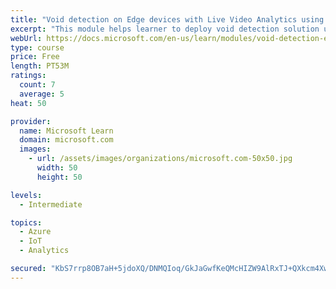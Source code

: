 ```yaml
---
title: "Void detection on Edge devices with Live Video Analytics using own images and video"
excerpt: "This module helps learner to deploy void detection solution using Live Video Analytics and Custom Vision"
webUrl: https://docs.microsoft.com/en-us/learn/modules/void-detection-edge-devices-live-video-analytics/
type: course
price: Free
length: PT53M
ratings:
  count: 7
  average: 5
heat: 50

provider:
  name: Microsoft Learn
  domain: microsoft.com
  images:
    - url: /assets/images/organizations/microsoft.com-50x50.jpg
      width: 50
      height: 50

levels:
  - Intermediate

topics:
  - Azure
  - IoT
  - Analytics

secured: "KbS7rrp8OB7aH+5jdoXQ/DNMQIoq/GkJaGwfKeQMcHIZW9AlRxTJ+QXkcm4XwfY5Y3VJABVnnB+0siLLbbEkx+Fy7I910qlJVWpYo5D6E/zhxPbaEara5VzX0PGnwxOvKYCqrYlBgBdFcUDE3cgpEMTfIWqgq95bsO6MjcI9U/HMG0NCXs8MHFpRtZKSxudiTGWWilh0dwfapJX27vag43+ZX8TVv6fTKvrgrZdZ/Jqo197vupPMUukCQwvrmvc/aVL7Ri1M05ldVhF6/ooQNd8suJDBUouMwTJo0P3aDFVIl7R2AZI0DDESLJn5SFi5QOBI4vMA5gptSm6UPDJCjKL1/N3UFR20LiK1H1ZgWXuI8cjZ1m9pUIZoH5WeWduDh/mTgvK465x+/KcHyEMVBdQg2x+xdij0QsXwpL2RAKU=;GTX58utVLsX/NqsU3k+SyA=="
---
```


